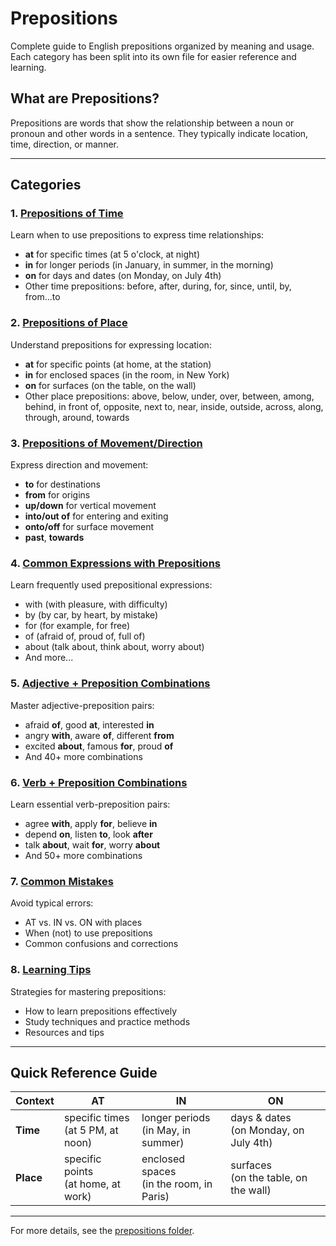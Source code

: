 # Prepositions

Complete guide to English prepositions organized by meaning and usage. Each category has been split into its own file for easier reference and learning.

## What are Prepositions?

Prepositions are words that show the relationship between a noun or pronoun and other words in a sentence. They typically indicate location, time, direction, or manner.

---

## Categories

### 1. [Prepositions of Time](prepositions/01-time.md)
Learn when to use prepositions to express time relationships:
- **at** for specific times (at 5 o'clock, at night)
- **in** for longer periods (in January, in summer, in the morning)
- **on** for days and dates (on Monday, on July 4th)
- Other time prepositions: before, after, during, for, since, until, by, from...to

### 2. [Prepositions of Place](prepositions/02-place.md)
Understand prepositions for expressing location:
- **at** for specific points (at home, at the station)
- **in** for enclosed spaces (in the room, in New York)
- **on** for surfaces (on the table, on the wall)
- Other place prepositions: above, below, under, over, between, among, behind, in front of, opposite, next to, near, inside, outside, across, along, through, around, towards

### 3. [Prepositions of Movement/Direction](prepositions/03-movement-direction.md)
Express direction and movement:
- **to** for destinations
- **from** for origins
- **up/down** for vertical movement
- **into/out of** for entering and exiting
- **onto/off** for surface movement
- **past**, **towards**

### 4. [Common Expressions with Prepositions](prepositions/04-common-expressions.md)
Learn frequently used prepositional expressions:
- with (with pleasure, with difficulty)
- by (by car, by heart, by mistake)
- for (for example, for free)
- of (afraid of, proud of, full of)
- about (talk about, think about, worry about)
- And more...

### 5. [Adjective + Preposition Combinations](prepositions/05-adjective-combinations.md)
Master adjective-preposition pairs:
- afraid **of**, good **at**, interested **in**
- angry **with**, aware **of**, different **from**
- excited **about**, famous **for**, proud **of**
- And 40+ more combinations

### 6. [Verb + Preposition Combinations](prepositions/06-verb-combinations.md)
Learn essential verb-preposition pairs:
- agree **with**, apply **for**, believe **in**
- depend **on**, listen **to**, look **after**
- talk **about**, wait **for**, worry **about**
- And 50+ more combinations

### 7. [Common Mistakes](prepositions/07-common-mistakes.md)
Avoid typical errors:
- AT vs. IN vs. ON with places
- When (not) to use prepositions
- Common confusions and corrections

### 8. [Learning Tips](prepositions/08-learning-tips.md)
Strategies for mastering prepositions:
- How to learn prepositions effectively
- Study techniques and practice methods
- Resources and tips

---

## Quick Reference Guide

| Context | AT | IN | ON |
|---------|----|----|-----|
| **Time** | specific times<br>(at 5 PM, at noon) | longer periods<br>(in May, in summer) | days & dates<br>(on Monday, on July 4th) |
| **Place** | specific points<br>(at home, at work) | enclosed spaces<br>(in the room, in Paris) | surfaces<br>(on the table, on the wall) |

---

For more details, see the [prepositions folder](prepositions/README.md).
